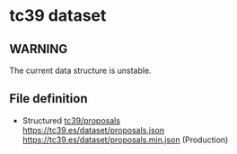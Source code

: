 # tc39 dataset

## WARNING

The current data structure is unstable.

## File definition

- Structured [tc39/proposals](https://github.com/tc39/proposals)
  <br><https://tc39.es/dataset/proposals.json>
  <br><https://tc39.es/dataset/proposals.min.json> (Production)
